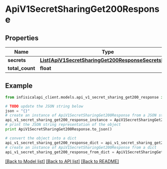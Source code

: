 # ApiV1SecretSharingGet200Response


## Properties
Name | Type | Description | Notes
------------ | ------------- | ------------- | -------------
**secrets** | [**List[ApiV1SecretSharingGet200ResponseSecretsInner]**](ApiV1SecretSharingGet200ResponseSecretsInner.md) |  | 
**total_count** | **float** |  | 

## Example

```python
from infisicalapi_client.models.api_v1_secret_sharing_get200_response import ApiV1SecretSharingGet200Response

# TODO update the JSON string below
json = "{}"
# create an instance of ApiV1SecretSharingGet200Response from a JSON string
api_v1_secret_sharing_get200_response_instance = ApiV1SecretSharingGet200Response.from_json(json)
# print the JSON string representation of the object
print ApiV1SecretSharingGet200Response.to_json()

# convert the object into a dict
api_v1_secret_sharing_get200_response_dict = api_v1_secret_sharing_get200_response_instance.to_dict()
# create an instance of ApiV1SecretSharingGet200Response from a dict
api_v1_secret_sharing_get200_response_from_dict = ApiV1SecretSharingGet200Response.from_dict(api_v1_secret_sharing_get200_response_dict)
```
[[Back to Model list]](../README.md#documentation-for-models) [[Back to API list]](../README.md#documentation-for-api-endpoints) [[Back to README]](../README.md)


